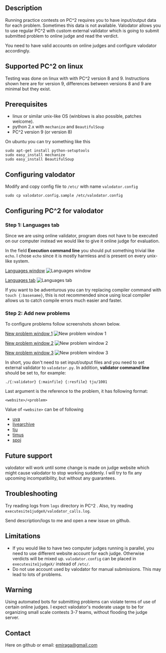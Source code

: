 ## Description

Running practice contests on PC^2 requires you to have input/output data for
each problem. Sometimes this data is not available. Valodator allows you 
to use regular PC^2 with custom external validator which is going to submit 
submitted problem to online judge and read the verdict.

You need to have valid accounts on online judges and configure valodator
accordingly.

## Supported PC^2 on linux

Testing was done on linux with with PC^2 version 8 and 9. Instructions shown
here are for version 9, differences between versions 8 and 9 are minimal but
they exist.

## Prerequisites

* linux or similar unix-like OS (winblows is also possible, patches welcome).
* python 2.x with `mechanize` and `BeautifulSoup`
* PC^2 version 9 (or version 8)

On ubuntu you can try something like this

    sudo apt-get install python-setuptools
    sudo easy_install mechanize
    sudo easy_install BeautifulSoup

## Configuring valodator

Modify and copy config file to `/etc/` with name `valodator.config`

    sudo cp valodator.config.sample /etc/valodator.config

## Configuring PC^2 for valodator

### Step 1: Languages tab

Since we are using online validator, program does not have to be executed
on our computer instead we would like to give it online judge for evaluation.

In the field **Execution command line** you should put something trivial like
`echo`. I chose `echo` since it is mostly harmless and is present on every 
unix-like system.

[Languages window](http://imgur.com/yTuDY.png) 
![Languages window](http://imgur.com/yTuDY.png) 

[Languages tab](http://imgur.com/hsYDe.png)
![Languages tab](http://imgur.com/hsYDe.png)

If you want to be adventurous you can try replacing compiler command with
`touch {:basename}`, this is not recommended since using local compiler
allows us to catch compile errors much easier and faster.

### Step 2: Add new problems

To configure problems follow screenshots shown below.

[New problem window 1](http://imgur.com/9cV1H.png) 
![New problem window 1](http://imgur.com/9cV1H.png) 

[New problem window 2](http://imgur.com/2GNzv.png) 
![New problem window 2](http://imgur.com/2GNzv.png) 

[New problem window 3](http://imgur.com/eQZlF.png)
![New problem window 3](http://imgur.com/eQZlF.png)

In short, you don't need to set input/output files and you need to set
external validator to `valodator.py`. In addition, **validator command line**
should be  set to, for example:

    ./{:validator} {:mainfile} {:resfile} tju/1001

Last argument is the reference to the problem, it has following format:

    <website>/<problem>

Value of `<website>` can be of following

* [uva](http://uva.onlinejudge.org/)
* [livearchive](http://acmicpc-live-archive.uva.es/nuevoportal/)
* [tju](http://acm.tju.edu.cn/toj/)
* [timus](http://acm.timus.ru/)
* [spoj](http://www.spoj.pl/)

## Future support

valodator will work until some change is made on judge website which might
cause valodator to stop working suddenly. I will try to fix any upcoming
incompatibility, but without any guarantees.

## Troubleshooting

Try reading logs from `logs` directory in PC^2 . Also, try reading
`executesite1judgeX/valodator_calls.log`.

Send description/logs to me and open a new issue on github.

## Limitations

* If you would like to have two computer judges running is parallel,
  you need to use different website account for each judge. Otherwise
  verdicts will be mixed up. `valodator.config` can be placed in
  `executesite1judgeX/` instead of `/etc/`.
* Do not use account used by valodator for manual submissions.
  This may lead to lots of problems.

## Warning

Using automated bots for submitting problems can violate terms of use
of certain online judges. I expect valodator's moderate usage to be for organizing
small scale contests 3-7 teams, without flooding the judge server.

## Contact

Here on github or email: [emiraga@gmail.com](mailto:emiraga@gmail.com)

